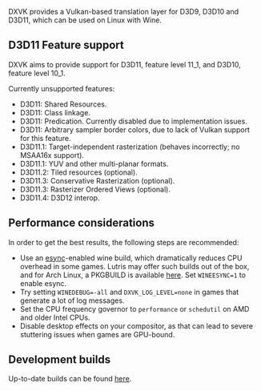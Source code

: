 DXVK provides a Vulkan-based translation layer for D3D9, D3D10 and D3D11, which can be used on Linux with Wine.

## D3D11 Feature support
DXVK aims to provide support for D3D11, feature level 11_1, and D3D10, feature level 10_1.

Currently unsupported features:
- D3D11: Shared Resources.
- D3D11: Class linkage.
- D3D11: Predication. Currently disabled due to implementation issues.
- D3D11: Arbitrary sampler border colors, due to lack of Vulkan support for this feature.
- D3D11.1: Target-independent rasterization (behaves incorrectly; no MSAA16x support).
- D3D11.1: YUV and other multi-planar formats.
- D3D11.2: Tiled resources (optional).
- D3D11.3: Conservative Rasterization (optional).
- D3D11.3: Rasterizer Ordered Views (optional).
- D3D11.4: D3D12 interop.

## Performance considerations
In order to get the best results, the following steps are recommended:
- Use an [esync](https://github.com/zfigura/wine/tree/esync)-enabled wine build, which dramatically reduces CPU overhead in some games. Lutris may offer such builds out of the box, and for Arch Linux, a PKGBUILD is available [here](https://github.com/Tk-Glitch/PKGBUILDS). Set `WINEESYNC=1` to enable esync.
- Try setting `WINEDEBUG=-all` and `DXVK_LOG_LEVEL=none` in games that generate a lot of log messages.
- Set the CPU frequency governor to `performance` or `schedutil` on AMD and older Intel CPUs.
- Disable desktop effects on your compositor, as that can lead to severe stuttering issues when games are GPU-bound.

## Development builds
Up-to-date builds can be found [here](https://github.com/doitsujin/dxvk/actions/workflows/artifacts.yml?query=branch%3Amaster).